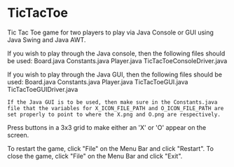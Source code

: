 # TicTacToe

Tic Tac Toe game for two players to play via Java Console or GUI using Java Swing and Java AWT. 

If you wish to play through the Java console, then the following files should be used:
    Board.java
    Constants.java
    Player.java
    TicTacToeConsoleDriver.java
    
If you wish to play through the Java GUI, then the following files should be used:
    Board.java
    Constants.java
    Player.java
    TicTacToeGUI.java
    TicTacToeGUIDriver.java
    
    If the Java GUI is to be used, then make sure in the Constants.java file that the variables for X_ICON_FILE_PATH and O_ICON_FILE_PATH are set properly to point to where the X.png and O.png are respectively.
    
    
Press buttons in a 3x3 grid to make either an 'X' or 'O' appear on the screen. 

To restart the game, click "File" on the Menu Bar and click "Restart". 
To close the game, click "File" on the Menu Bar and click "Exit".
